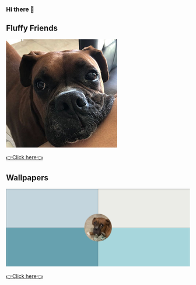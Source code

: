 ### Hi there 👋

## Fluffy Friends
![fluffy](fluffy.jpeg)

<a href="../friends.html" >👉Click here👈</a>

## Wallpapers
![bg](Givenchy.png)

<a href="../fluffy_background.html" >👉Click here👈</a>

